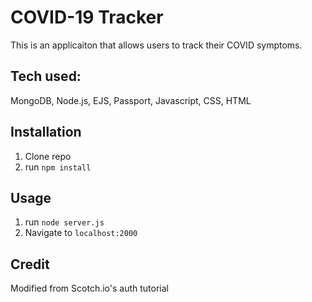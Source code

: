 # COVID-19 Tracker
This is an applicaiton that allows users to track their COVID symptoms. 

## Tech used:
MongoDB, Node.js, EJS, Passport, Javascript, CSS, HTML

## Installation
1. Clone repo
2. run `npm install`

## Usage
1. run `node server.js`
2. Navigate to `localhost:2000`

## Credit
Modified from Scotch.io's auth tutorial
